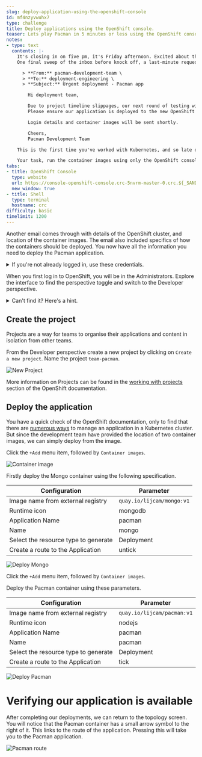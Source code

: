 ```yaml
---
slug: deploy-application-using-the-openshift-console
id: mf4nzyvwuhx7
type: challenge
title: Deploy applications using the OpenShift console.
teaser: Lets play Pacman in 5 minutes or less using the OpenShift console.
notes:
- type: text
  contents: |-
    It's closing in on five pm, it's Friday afternoon. Excited about the weekend, you're already making mental notes on what you want to do on Saturday.
    One final sweep of the inbox before knock off, a last-minute request comes from one of the application teams.

      > **From:** pacman-development-team \
      > **To:** deployment-engineering \
      > **Subject:** Urgent deployment - Pacman app

        Hi deployment team,

        Due to project timeline slippages, our next round of testing will be conducted over the weekend. We are also trialling a container-based delivery method of our application.
        Please ensure our application is deployed to the new OpenShift cluster before Saturday morning.

        Login details and container images will be sent shortly.

        Cheers,
        Pacman Development Team

    This is the first time you've worked with Kubernetes, and so late on a Friday! Where do you start?

    Your task, run the container images using only the OpenShift console.
tabs:
- title: OpenShift Console
  type: website
  url: https://console-openshift-console.crc-5nvrm-master-0.crc.${_SANDBOX_ID}.instruqt.io
  new_window: true
- title: Shell
  type: terminal
  hostname: crc
difficulty: basic
timelimit: 1200
---
```

Another email comes through with details of the OpenShift cluster, and location of the container images.
The email also included specifics of how the containers should be deployed.
You now have all the information you need to deploy the Pacman application.

<details><summary>If you're not already logged in, use these credentials.</summary>
<pre>
  username: admin
  password: admin
</pre>
</details>


When you first log in to OpenShift, you will be in the Administrators. Explore the interface to find the perspective toggle and switch to the Developer perspective.

<details><summary>Can't find it? Here's a hint.</summary>

![perspective-toggle](../assets/perspective-toggle.png)

</details>

## Create the project

Projects are a way for teams to organise their applications and content in isolation from other teams.

From the Developer perspective create a new project by clicking on `Create a new project`.
Name the project `team-pacman`.

![New Project](../assets/create-new-project.png)

More information on Projects can be found in the [working with projects](https://docs.openshift.com/container-platform/4.10/applications/projects/working-with-projects.html "Red Hat OpenShift documentation") section of the OpenShift documentation.

## Deploy the application

You have a quick check of the OpenShift documentation, only to find that there are [numerous ways](https://docs.openshift.com/container-platform/4.10/applications/creating_applications/odc-creating-applications-using-developer-perspective.html "Red Hat OpenShift documentation") to manage an application in a Kubernetes cluster. But since the development team have provided the location of two container images, we can simply deploy from the image.

Click the `+Add` menu item, followed by `Container images`.

![Container image](../assets/container-images.png)

Firstly deploy the Mongo container using the following specification.



| Configuration                        | Parameter                 |
|--------------------------------------|---------------------------|
| Image name from external registry    | `quay.io/lijcam/mongo:v1` |
| Runtime icon                         | mongodb                   |
| Application Name                     | pacman                    |
| Name                                 | mongo                     |
| Select the resource type to generate | Deployment                |
| Create a route to the Application    | untick                    |

![Deploy Mongo](../assets/deploy-mongo.png)

Click the `+Add` menu item, followed by `Container images`.

Deploy the Pacman container using these parameters.

| Configuration                        | Parameter                  |
|--------------------------------------|----------------------------|
| Image name from external registry    | `quay.io/lijcam/pacman:v1` |
| Runtime icon                         | nodejs                     |
| Application Name                     | pacman                     |
| Name                                 | pacman                     |
| Select the resource type to generate | Deployment                 |
| Create a route to the Application    | tick                       |

![Deploy Pacman](../assets/deploy-pacman.png)

# Verifying our application is available

After completing our deployments, we can return to the topology screen. You will notice that the Pacman container has a small arrow symbol to the right of it. This links to the route of the application. Pressing this will take you to the Pacman application.

![Pacman route](../assets/launch-route.png)
